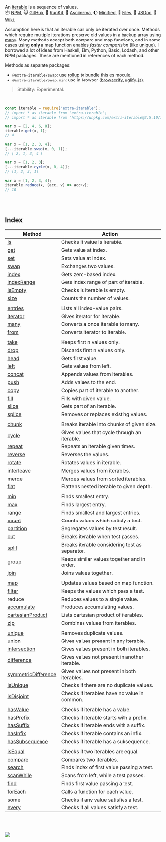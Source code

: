 An [iterable] is a sequence of values.<br>
:package: [NPM](https://www.npmjs.com/package/extra-iterable),
:smiley_cat: [GitHub](https://github.com/orgs/nodef/packages?repo_name=extra-iterable),
:running: [RunKit](https://npm.runkit.com/extra-iterable),
:vhs: [Asciinema](https://asciinema.org/a/339719),
:moon: [Minified](https://www.npmjs.com/package/extra-iterable.min),
:scroll: [Files](https://unpkg.com/extra-iterable/),
:newspaper: [JSDoc](https://nodef.github.io/extra-iterable/),
:blue_book: [Wiki](https://github.com/nodef/extra-iterable/wiki/).

Assumption here is that an iterable can only be iterated over once. Methods
which require multiple iterations preserve old values in a backup array using
[many]. Many methods accept both compare and map functions, and in some cases
using **only** a map function enables *faster comparision* (like [unique]).
I borrowed a lot of ideas from Haskell, Elm, Python, Basic, Lodash, and other
NPM packages. These are mentioned in references of each method.

Methods as separate packages:

- `@extra-iterable/swap`: use [rollup] to bundle this es module.
- `@extra-iterable/swap.min`: use in browser ([browserify], [uglify-js]).

> Stability: Experimental.

<br>

```javascript
const iterable = require("extra-iterable");
// import * as iterable from "extra-iterable";
// import * as iterable from "https://unpkg.com/extra-iterable@2.5.10/index.mjs"; (deno)

var x = [2, 4, 6, 8];
iterable.get(x, 1);
// 4

var x = [1, 2, 3, 4];
[...iterable.swap(x, 0, 1)];
// [ 2, 1, 3, 4 ]

var x = [1, 2, 3];
[...iterable.cycle(x, 0, 4)];
// [1, 2, 3, 1]

var x = [1, 2, 3, 4];
iterable.reduce(x, (acc, v) => acc+v);
// 10
```

<br>
<br>


## Index

| Method                | Action
|-----------------------|-------
| [is]                  | Checks if value is iterable.
| [get]                 | Gets value at index.
| [set]                 | Sets value at index.
| [swap]                | Exchanges two values.
| [index]               | Gets zero-based index.
| [indexRange]          | Gets index range of part of iterable.
| [isEmpty]             | Checks is iterable is empty.
| [size]                | Counts the number of values.
|                       |
| [entries]             | Lists all index-value pairs.
| [iterator]            | Gives iterator for iterable.
| [many]                | Converts a once iterable to many.
| [from]                | Converts iterator to iterable.
|                       |
| [take]                | Keeps first n values only.
| [drop]                | Discards first n values only.
| [head]                | Gets first value.
| [left]                | Gets values from left.
| [concat]              | Appends values from iterables.
| [push]                | Adds values to the end.
| [copy]                | Copies part of iterable to another.
| [fill]                | Fills with given value.
| [slice]               | Gets part of an iterable.
| [splice]              | Removes or replaces existing values.
|                       |
| [chunk]               | Breaks iterable into chunks of given size.
| [cycle]               | Gives values that cycle through an iterable.
| [repeat]              | Repeats an iterable given times.
| [reverse]             | Reverses the values.
| [rotate]              | Rotates values in iterable.
| [interleave]          | Merges values from iterables.
| [merge]               | Merges values from sorted iterables.
| [flat]                | Flattens nested iterable to given depth.
|                       |
| [min]                 | Finds smallest entry.
| [max]                 | Finds largest entry.
| [range]               | Finds smallest and largest entries.
| [count]               | Counts values which satisfy a test.
| [partition]           | Segregates values by test result.
| [cut]                 | Breaks iterable when test passes.
| [split]               | Breaks iterable considering test as separator.
| [group]               | Keeps similar values together and in order.
| [join]                | Joins values together.
|                       |
| [map]                 | Updates values based on map function.
| [filter]              | Keeps the values which pass a test.
| [reduce]              | Reduces values to a single value.
| [accumulate]          | Produces accumulating values.
| [cartesianProduct]    | Lists cartesian product of iterables.
| [zip]                 | Combines values from iterables.
|                       |
| [unique]              | Removes duplicate values.
| [union]               | Gives values present in any iterable.
| [intersection]        | Gives values present in both iterables.
| [difference]          | Gives values not present in another iterable.
| [symmetricDifference] | Gives values not present in both iterables.
| [isUnique]            | Checks if there are no duplicate values.
| [isDisjoint]          | Checks if iterables have no value in common.
|                       |
| [hasValue]             | Checks if iterable has a value.
| [hasPrefix]            | Checks if iterable starts with a prefix.
| [hasSuffix]            | Checks if iterable ends with a suffix.
| [hasInfix]             | Checks if iterable contains an infix.
| [hasSubsequence]       | Checks if iterable has a subsequence.
|                       |
| [isEqual]             | Checks if two iterables are equal.
| [compare]             | Compares two iterables.
| [search]              | Finds index of first value passing a test.
| [scanWhile]           | Scans from left, while a test passes.
| [find]                | Finds first value passing a test.
| [forEach]             | Calls a function for each value.
| [some]                | Checks if any value satisfies a test.
| [every]               | Checks if all values satisfy a test.

<br>
<br>

[![](https://img.youtube.com/vi/qgxPbqDskyw/maxresdefault.jpg)](https://www.youtube.com/watch?v=qgxPbqDskyw)

[browserify]: https://www.npmjs.com/package/browserify
[rollup]: https://www.npmjs.com/package/rollup
[uglify-js]: https://www.npmjs.com/package/uglify-js
[iterable]: https://developer.mozilla.org/en-US/docs/Web/JavaScript/Reference/Iteration_protocols
[:ledger:]: https://unpkg.com/extra-iterable/
[is]: https://github.com/nodef/extra-iterable/wiki/is
[get]: https://github.com/nodef/extra-iterable/wiki/get
[set]: https://github.com/nodef/extra-iterable/wiki/set
[swap]: https://github.com/nodef/extra-iterable/wiki/swap
[head]: https://github.com/nodef/extra-iterable/wiki/head
[index]: https://github.com/nodef/extra-iterable/wiki/index
[indexRange]: https://github.com/nodef/extra-iterable/wiki/indexRange
[size]: https://github.com/nodef/extra-iterable/wiki/size
[entries]: https://github.com/nodef/extra-iterable/wiki/entries
[iterator]: https://github.com/nodef/extra-iterable/wiki/iterator
[many]: https://github.com/nodef/extra-iterable/wiki/many
[from]: https://github.com/nodef/extra-iterable/wiki/from
[push]: https://github.com/nodef/extra-iterable/wiki/push
[fill]: https://github.com/nodef/extra-iterable/wiki/fill
[copy]: https://github.com/nodef/extra-iterable/wiki/copy
[concat]: https://github.com/nodef/extra-iterable/wiki/concat
[left]: https://github.com/nodef/extra-iterable/wiki/left
[slice]: https://github.com/nodef/extra-iterable/wiki/slice
[splice]: https://github.com/nodef/extra-iterable/wiki/splice
[flat]: https://github.com/nodef/extra-iterable/wiki/flat
[cut]: https://github.com/nodef/extra-iterable/wiki/cut
[chunk]: https://github.com/nodef/extra-iterable/wiki/chunk
[cycle]: https://github.com/nodef/extra-iterable/wiki/cycle
[repeat]: https://github.com/nodef/extra-iterable/wiki/repeat
[reverse]: https://github.com/nodef/extra-iterable/wiki/reverse
[rotate]: https://github.com/nodef/extra-iterable/wiki/rotate
[interleave]: https://github.com/nodef/extra-iterable/wiki/interleave
[merge]: https://github.com/nodef/extra-iterable/wiki/merge
[min]: https://github.com/nodef/extra-iterable/wiki/min
[max]: https://github.com/nodef/extra-iterable/wiki/max
[range]: https://github.com/nodef/extra-iterable/wiki/range
[map]: https://github.com/nodef/extra-iterable/wiki/map
[reduce]: https://github.com/nodef/extra-iterable/wiki/reduce
[filter]: https://github.com/nodef/extra-iterable/wiki/filter
[take]: https://github.com/nodef/extra-iterable/wiki/take
[drop]: https://github.com/nodef/extra-iterable/wiki/drop
[count]: https://github.com/nodef/extra-iterable/wiki/count
[partition]: https://github.com/nodef/extra-iterable/wiki/partition
[group]: https://github.com/nodef/extra-iterable/wiki/group
[split]: https://github.com/nodef/extra-iterable/wiki/split
[join]: https://github.com/nodef/extra-iterable/wiki/join
[cartesianProduct]: https://github.com/nodef/extra-iterable/wiki/cartesianProduct
[zip]: https://github.com/nodef/extra-iterable/wiki/zip
[unique]: https://github.com/nodef/extra-iterable/wiki/unique
[union]: https://github.com/nodef/extra-iterable/wiki/union
[intersection]: https://github.com/nodef/extra-iterable/wiki/intersection
[difference]: https://github.com/nodef/extra-iterable/wiki/difference
[isUnique]: https://github.com/nodef/extra-iterable/wiki/isUnique
[isDisjoint]: https://github.com/nodef/extra-iterable/wiki/isDisjoint
[hasValue]: https://github.com/nodef/extra-iterable/wiki/hasValue
[hasPrefix]: https://github.com/nodef/extra-iterable/wiki/hasPrefix
[hasInfix]: https://github.com/nodef/extra-iterable/wiki/hasInfix
[hasSuffix]: https://github.com/nodef/extra-iterable/wiki/hasSuffix
[hasSubsequence]: https://github.com/nodef/extra-iterable/wiki/hasSubsequence
[isEqual]: https://github.com/nodef/extra-iterable/wiki/isEqual
[compare]: https://github.com/nodef/extra-iterable/wiki/compare
[search]: https://github.com/nodef/extra-iterable/wiki/search
[find]: https://github.com/nodef/extra-iterable/wiki/find
[some]: https://github.com/nodef/extra-iterable/wiki/some
[every]: https://github.com/nodef/extra-iterable/wiki/every
[forEach]: https://github.com/nodef/extra-iterable/wiki/forEach
[isEmpty]: https://github.com/nodef/extra-iterable/wiki/isEmpty
[accumulate]: https://github.com/nodef/extra-iterable/wiki/accumulate
[symmetricDifference]: https://github.com/nodef/extra-iterable/wiki/symmetricDifference
[scanWhile]: https://github.com/nodef/extra-iterable/wiki/scanWhile
